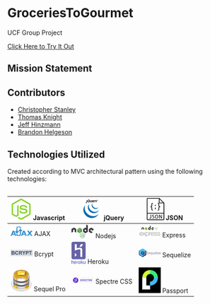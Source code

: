 # GroceriesToGourmet
UCF Group Project

[Click Here to Try It Out](https://thawing-waters-93408.herokuapp.com/)

## Mission Statement



## Contributors

* [Christopher Stanley](https://github.com/csthewriter) </br>
* [Thomas Knight](https://github.com/tomnite) </br>
* [Jeff Hinzmann](https://github.com/jahinzmann) </br>
* [Brandon Helgeson](https://github.com/B-Helgeson) </br>

## Technologies Utilized

<!-- icons -->

[1.1]: /public/assets/icons/javascript.png
[2.1]: /public/assets/icons/jquery.png
[3.1]: /public/assets/icons/json.png
[4.1]: /public/assets/icons/ajax.png
[5.1]: /public/assets/icons/nodejs.png
[6.1]: /public/assets/icons/express.png
[7.1]: /public/assets/icons/bcrypt.jpeg
[8.1]: /public/assets/icons/heroku.png
[9.1]: /public/assets/icons/sequelize.png
[10.1]: /public/assets/icons/sqlpro.png
[11.1]: /public/assets/icons/Spectre.png
[12.1]: /public/assets/icons/passport.png



Created according to MVC architectural pattern using the following technologies: </br>
</br>

| [![alt text][1.1]][1] Javascript | [![alt text][2.1]][2] jQuery | [![alt text][3.1]][3] JSON |
| ---- | ---- | ---- |
| [![alt text][4.1]][4] AJAX | [![alt text][5.1]][5] Nodejs | [![alt text][6.1]][6] Express |
| [![alt text][7.1]][7] Bcrypt | [![alt text][8.1]][8] Heroku | [![alt text][9.1]][9] Sequelize |
| [![alt text][10.1]][10] Sequel Pro | [![alt text][11.1]][11] Spectre CSS |[![alt text][12.1]][12] Passport |

[1]: https://www.javascript.com/
[2]: https://jquery.com
[3]: https://www.json.org/
[4]: https://developer.mozilla.org/en-US/docs/Web/Guide/AJAX/Getting_Started
[5]: https://nodejs.org/en/
[6]: https://expressjs.com/
[7]: https://www.npmjs.com/package/bcrypt
[8]: https://www.heroku.com
[9]: http://sequelize.readthedocs.io/en/v3/
[10]: https://www.sequelpro.com/
[11]: https://picturepan2.github.io/spectre/
[12]: http://www.passportjs.org/